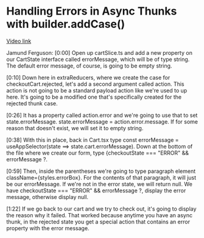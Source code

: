 # Handling Errors in Async Thunks with builder.addCase()

[Video link](https://www.egghead.io/lessons/react-handling-errors-in-async-thunks-with-builder-addcase?pl=modern-redux-with-redux-toolkit-rtk-and-typescript-64f243c8)

Jamund Ferguson: [0:00] Open up cartSlice.ts and add a new property on our CartState interface called errorMessage, which will be of type string. The default error message, of course, is going to be empty string.

[0:10] Down here in extraReducers, where we create the case for checkoutCart.rejected, let's add a second argument called action. This action is not going to be a standard payload action like we're used to up here. It's going to be a modified one that's specifically created for the rejected thunk case.

[0:26] It has a property called action.error and we're going to use that to set state.errorMessage. state.errorMessage = action.error.message. If for some reason that doesn't exist, we will set it to empty string.

[0:38] With this in place, back in Cart.tsx type const errorMessage = useAppSelector(state ==> state.cart.errorMessage). Down at the bottom of the file where we create our form, type {checkoutState === "ERROR" && errorMessage ?.

[0:59] Then, inside the parentheses we're going to type paragraph element className={styles.errorBox}. For the contents of that paragraph, it will just be our errorMessage. If we're not in the error state, we will return null. We have checkoutState === "ERROR" && errorMessage ?, display the error message, otherwise display null.

[1:22] If we go back to our cart and we try to check out, it's going to display the reason why it failed. That worked because anytime you have an async thunk, in the rejected state you get a special action that contains an error property with the error message.
